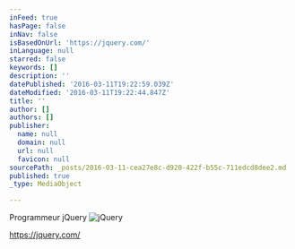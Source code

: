 ```yaml
---
inFeed: true
hasPage: false
inNav: false
isBasedOnUrl: 'https://jquery.com/'
inLanguage: null
starred: false
keywords: []
description: ''
datePublished: '2016-03-11T19:22:59.039Z'
dateModified: '2016-03-11T19:22:44.847Z'
title: ''
author: []
authors: []
publisher:
  name: null
  domain: null
  url: null
  favicon: null
sourcePath: _posts/2016-03-11-cea27e8c-d920-422f-b55c-711edcd8dee2.md
published: true
_type: MediaObject

---
```

Programmeur jQuery
![jQuery](https://the-grid-user-content.s3-us-west-2.amazonaws.com/39a47050-05f5-4e3e-b2f6-e24f61144c80.png)

https://jquery.com/